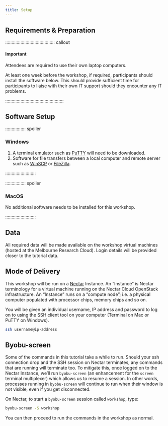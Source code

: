 ```yaml
---
title: Setup
---
```


## Requirements & Preparation

::::::::::::::::::::::::::::::::::::::: callout

#### Important

Attendees are required to use their own laptop computers.

At least one week before the workshop, if required, participants should install the software below. This should provide sufficient time for participants to liaise with their own IT support should they encounter any IT problems.

::::::::::::::::::::::::::::::::::::::::::::::

## Software Setup

:::::::::::::::: spoiler

### Windows

1. A terminal emulator such as [PuTTY](https://www.chiark.greenend.org.uk/~sgtatham/putty/latest.html) will need to be downloaded.
2. Software for file transfers between a local computer and remote server such as [WinSCP](https://winscp.net/eng/index.php) or [FileZilla](https://filezilla-project.org/).

::::::::::::::::::::::::

:::::::::::::::: spoiler

### MacOS

No additional software needs to be installed for this workshop.

::::::::::::::::::::::::

## Data

All required data will be made available on the workshop virtual machines (hosted at the Melbourne Research Cloud). Login details will be provided closer to the tutorial data.

## Mode of Delivery

This workshop will be run on a [Nectar](https://ardc.edu.au/services/ardc-nectar-research-cloud/) Instance. An “Instance” is Nectar terminology for a virtual machine running on the Nectar Cloud OpenStack infrastructure. An “Instance” runs on a “compute node”; i.e. a physical computer populated with processor chips, memory chips and so on.

You will be given an individual username, IP address and password to log on to using the SSH client tool on your computer (Terminal on Mac or PuTTY on Windows).

```bash
ssh username@ip-address
```

## Byobu-screen

Some of the commands in this tutorial take a while to run. Should your ssh connection drop and the SSH session on Nectar terminates, any commands that are running will terminate too. To mitigate this, once logged on to the Nectar Instance, we’ll run `byobu-screen` (an enhancement for the `screen` terminal multiplexer) which allows us to resume a session. In other words, processes running in `byobu-screen` will continue to run when their window is not visible, even if you get disconnected.

On Nectar, to start a `byobu-screen` session called `workshop`, type:
```bash
byobu-screen -S workshop
```

You can then proceed to run the commands in the workshop as normal.










